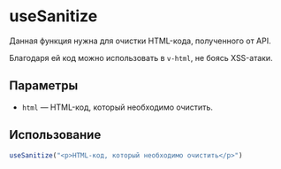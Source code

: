 # useSanitize

Данная функция нужна для очистки HTML-кода, полученного от API.

Благодаря ей код можно использовать в `v-html`, не боясь XSS-атаки.

## Параметры

- `html` — HTML-код, который необходимо очистить.

## Использование

```ts
useSanitize("<p>HTML-код, который необходимо очистить</p>")
```
